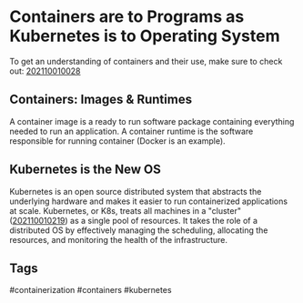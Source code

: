 # Containers are to Programs as Kubernetes is to Operating System
To get an understanding of containers and their use, make sure to check out:
[202110010028](../202110010028)

## Containers: Images & Runtimes
A container image is a ready to run software package containing everything
needed to run an application. A container runtime is the software responsible
for running container (Docker is an example).


## Kubernetes is the New OS
Kubernetes is an open source distributed system that abstracts the underlying
hardware and makes it easier to run containerized applications at scale. 
Kubernetes, or K8s, treats all machines in a "cluster" ([202110010219](../202110010219))
as a single pool of resources. It takes the role of a distributed OS by
effectively managing the scheduling, allocating the resources, and monitoring
the health of the infrastructure.

## Tags
#containerization #containers #kubernetes
